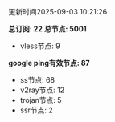 更新时间2025-09-03 10:21:26

**总订阅: 22**
**总节点: 5001**
- vless节点: 9

**google ping有效节点: 87**
- ss节点: 68
- v2ray节点: 12
- trojan节点: 5
- ssr节点: 2
